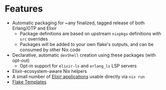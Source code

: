 # Features

- Automatic packaging for ~any finalized, tagged release of both Erlang/OTP and
  Elixir
  - Package definitions are based on upstream `nixpkgs` definitions with `src`
    overrides
  - Packages will be added to your own flake's outputs, and can be consumed by
    other Nix code
- Declarative, automatic `devShell` creation using these packages (with opt-out)
  - Opt-in support for `elixir-ls` and `erlang_ls` LSP servers
- Elixir-ecosystem-aware Nix helpers
- A small number of [Elixir applications](packages.md) usable directly via `nix run`
- [Flake Templates](usage.md#via-flake-template)
